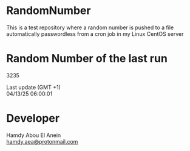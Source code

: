 # RandomNumber    
This is a test repository where a random number is pushed to a file automatically passwordless from a cron job in my Linux CentOS server    
# Random Number of the last run   
3235
      
Last update (GMT +1)    
04/13/25 06:00:01
# Developer    
Hamdy Abou El Anein   
hamdy.aea@protonmail.com
